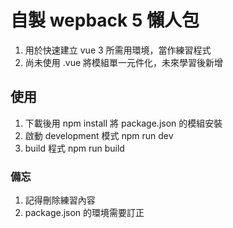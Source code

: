 # 自製 wepback 5 懶人包
1. 用於快速建立 vue 3 所需用環境，當作練習程式
2. 尚未使用 .vue 將模組單一元件化，未來學習後新增

## 使用
1. 下載後用 npm install 將 package.json 的模組安裝
2. 啟動 development 模式 npm run dev
3. build 程式 npm run build

### 備忘
1. 記得刪除練習內容
2. package.json 的環境需要訂正